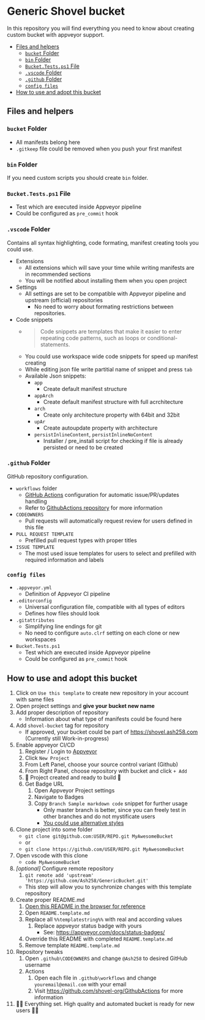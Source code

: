 # Generic Shovel bucket

In this repository you will find everything you need to know about creating custom bucket with appveyor support.

- [Files and helpers](#files-and-helpers)
    - [`bucket` Folder](#bucket-folder)
    - [`bin` Folder](#bin-folder)
    - [`Bucket.Tests.ps1` File](#buckettestsps1-file)
    - [`.vscode` Folder](#vscode-folder)
    - [`.github` Folder](#github-folder)
    - [`config files`](#config-files)
- [How to use and adopt this bucket](#how-to-use-and-adopt-this-bucket)

## Files and helpers

### `bucket` Folder

- All manifests belong here
- `.gitkeep` file could be removed when you push your first manifest

### `bin` Folder

If you need custom scripts you should create `bin` folder.

### `Bucket.Tests.ps1` File

- Test which are executed inside Appveyor pipeline
- Could be configured as `pre_commit` hook

### `.vscode` Folder

Contains all syntax highlighting, code formating, manifest creating tools you could use.

- Extensions
    - All extensions which will save your time while writing manifests are in recommended sections
    - You will be notified about installing them when you open project
- Settings
    - All settings are set to be compatible with Appveyor pipeline and upstream (official) repositories
        - No need to worry about formating restrictions between repositories.
- Code snippets
    - > Code snippets are templates that make it easier to enter repeating code patterns, such as loops or conditional-statements.
    - You could use workspace wide code snippets for speed up manifest creating
    - While editing json file write partitial name of snippet and press `tab`
    - Available Json snippets:
        - `app`
            - Create default manifest structure
        - `appArch`
            - Create default manifest structure with full acrchitecture
        - `arch`
            - Create only architecture property with 64bit and 32bit
        - `upAr`
            - Create autoupdate property with architecture
        - `persistInlineContent`, `persistInlineNoContent`
            - Installer / pre_install script for checking if file is already persisted or need to be created

### `.github` Folder

GitHub repository configuration.

- `workflows` folder
    - [GitHub Actions](https://github.com/features/actions) configuration for automatic issue/PR/updates handling
    - Refer to [GithubActions repository](https://github.com/shovel-org/GithubActions) for more information
- `CODEOWNERS`
    - Pull requests will automatically request review for users defined in this file
- `PULL REQUEST TEMPLATE`
    - Prefilled pull request types with proper titles
- `ISSUE TEMPLATE`
    - The most used issue templates for users to select and prefilled with required information and labels

### `config files`

- `.appveyor.yml`
    - Definition of Appveyor CI pipeline
- `.editorconfig`
    - Universal configuration file, compatible with all types of editors
    - Defines how files should look
- `.gitattributes`
    - Simplifying line endings for git
    - No need to configure `auto.clrf` setting on each clone or new workspaces
- `Bucket.Tests.ps1`
    - Test which are executed inside Appveyor pipeline
    - Could be configured as `pre_commit` hook

## How to use and adopt this bucket

1. Click on `Use this template` to create new repository in your account with same files
1. Open project settings and **give your bucket new name**
1. Add proper description of repository
    - Information about what type of manifests could be found here
1. Add `shovel-bucket` tag for repository
    - If approved, your bucket could be part of <https://shovel.ash258.com> (Currently still Work-in-progress)
1. Enable appveyor CI/CD
    1. Register / Login to [Appveyor](https://ci.appveyor.com/login)
    1. Click `New Project`
    1. From Left Panel, choose your source control variant (Github)
    1. From Right Panel, choose repository with bucket and click `+ Add`
    1. 🎉 Project created and ready to build 🎉
    1. Get Badge URL
        1. Open Appveyor Project settings
        1. Navigate to Badges
        1. Copy `Branch Sample markdown code` snippet for further usage
            - Only master branch is better, since you can freely test in other branches and do not mystificate users
            - [You could use alternative styles](https://shields.io/category/build#styles)
1. Clone project into some folder
    - `git clone git@github.com:USER/REPO.git MyAwesomeBucket`
    - or
    - `git clone https://github.com/USER/REPO.git MyAwesomeBucket`
1. Open vscode with this clone
    - `code MyAwesomeBucket`
1. _[optional]_ Configure remote repository
    1. `git remote add 'upstream' 'https://github.com/Ash258/GenericBucket.git'`
    - This step will allow you to synchronize changes with this template repository
1. Create proper README.md
    1. [Open this README in the browser for reference](https://github.com/shovel-org/GenericBucket/tree/main/README.md)
    1. Open `README.template.md`
    1. Replace all `%%templatestring%%` with real and according values
        1. Replace appveyor status badge with yours
            - See: <https://appveyor.com/docs/status-badges/>
    1. Override this README with completed `README.template.md`
    1. Remove template `README.template.md`
1. Repository tweaks
    1. Open `.github\CODEOWNERS` and change `@Ash258` to desired GitHub username
    1. Actions
        1. Open each file in `.github\workflows` and change `youremail@email.com` with your email
        1. Visit <https://github.com/shovel-org/GithubActions> for more information
1. 🎉🎉 Everything set. High quality and automated bucket is ready for new users 🎉🎉
